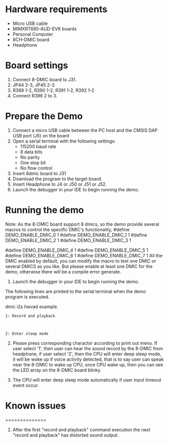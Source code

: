 Hardware requirements
=====================
- Micro USB cable
- MIMXRT685-AUD-EVK boards
- Personal Computer
- 8CH-DMIC board
- Headphone

Board settings
============
1. Connect 8-DMIC board to J31.
2. JP44 2-3, JP45 2-3
3. R389 1-2, R390 1-2, R391 1-2, R392 1-2
4. Connect R396 2 to 3.

Prepare the Demo
===============
1.  Connect a micro USB cable between the PC host and the CMSIS DAP USB port (J5) on the board
2.  Open a serial terminal with the following settings:
    - 115200 baud rate
    - 8 data bits
    - No parity
    - One stop bit
    - No flow control
3.  Insert 8dmic board to J31
4.  Download the program to the target board.
5.  Insert Headphone to J4 or J50 or J51 or J52.
6.  Launch the debugger in your IDE to begin running the demo.

Running the demo
================
Note: As the 8-DMIC board support 8 dmics, so the demo provide several macros to control the specific DMIC's functionality,
#define DEMO_ENABLE_DMIC_0 1
#define DEMO_ENABLE_DMIC_1 1
#define DEMO_ENABLE_DMIC_2 1
#define DEMO_ENABLE_DMIC_3 1

#define DEMO_ENABLE_DMIC_4 1
#define DEMO_ENABLE_DMIC_5 1
#define DEMO_ENABLE_DMIC_6 1
#define DEMO_ENABLE_DMIC_7 1
All the DMIC enabled by default, you can modify the macro to test one DMIC or several DMICS as you like. But please enable at least one DMIC for the demo, otherwise there will be a compile error generate.

1.  Launch the debugger in your IDE to begin running the demo.

The following lines are printed to the serial terminal when the demo program is executed.

dmic i2s hwvad example.



    1: Record and playback



    2: Enter sleep mode



2. Please press corresponding charactor according to print out menu. If user select '1', then user can hear the sound record by the 8-DMIC from headphone, if user select '2', then the CPU will enter deep sleep mode, it will be woke up if voice activity detected, that is to say user can speak near the 8-DMIC to wake up CPU, once CPU wake up, then you can see the LED array on the 8-DMIC board blinky.

3. The CPU will enter deep sleep mode automatically if user input timeout event occur.

# Known issues
==============
1. After the first "record and playback" command execution the next "record and playback" has distorted sound output.
